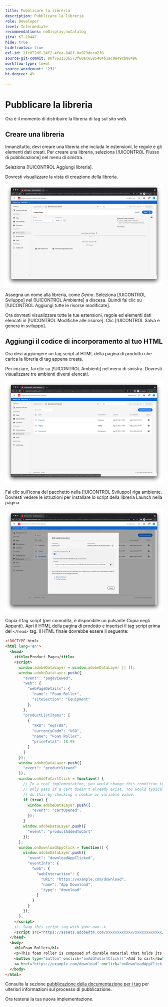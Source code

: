 ```yaml
---
title: Pubblicare la libreria
description: Pubblicare la libreria
role: Developer
level: Intermediate
recommendations: noDisplay,noCatalog
jira: KT-10447
hide: true
hidefromtoc: true
exl-id: 2fc072df-24f2-4fea-848f-0a973deca2f8
source-git-commit: 90f7621536573f60ac6585404b1ac0e49cb08496
workflow-type: tm+mt
source-wordcount: '231'
ht-degree: 4%

---
```


# Pubblicare la libreria

Ora è il momento di distribuire la libreria di tag sul sito web.

## Creare una libreria

Innanzitutto, devi creare una libreria che includa le estensioni, le regole e gli elementi dati creati. Per creare una libreria, seleziona [!UICONTROL Flusso di pubblicazione] nel menu di sinistra.

Seleziona [!UICONTROL Aggiungi libreria].

Dovresti visualizzare la vista di creazione della libreria.

![creazione libreria tag](../../../assets/implementation-strategy/tags-library-creation.png)

Assegna un nome alla libreria, come _Demo_. Seleziona [!UICONTROL Sviluppo] nel [!UICONTROL Ambiente] a discesa. Quindi fai clic su [!UICONTROL Aggiungi tutte le risorse modificate].

Ora dovresti visualizzare tutte le tue estensioni, regole ed elementi dati elencati in [!UICONTROL Modifiche alle risorse]. Clic [!UICONTROL Salva e genera in sviluppo].

## Aggiungi il codice di incorporamento al tuo HTML

Ora devi aggiungere un tag script al HTML della pagina di prodotto che carica la libreria di tag appena creata.

Per iniziare, fai clic su [!UICONTROL Ambienti] nel menu di sinistra. Dovresti visualizzare tre ambienti diversi elencati.

![Ambienti di tag](../../../assets/implementation-strategy/tags-environments.png)

Fai clic sull’icona del pacchetto nella [!UICONTROL Sviluppo] riga ambiente. Dovresti vedere le istruzioni per installare lo script della libreria Launch nella pagina.

![Istruzioni per l’installazione dei tag](../../../assets/implementation-strategy/tags-installation-instructions.png)

Copia il tag script (per comodità, è disponibile un pulsante Copia negli Appunti). Apri il HTML della pagina di prodotto e inserisci il tag script prima del `</head>` tag. Il HTML finale dovrebbe essere il seguente:

```html
<!DOCTYPE html>
<html lang="en">
  <head>
    <title>Product Page</title>
    <script>
      window.adobeDataLayer = window.adobeDataLayer || [];
      window.adobeDataLayer.push({
        "event": "pageViewed",
        "web": {
          "webPageDetails": {
            "name": "Foam Roller",
            "siteSection": "Equipment"
          },
        },
        "productListItems": [
          {
            "SKU": "eqfr08",
            "currencyCode": "USD",
            "name": "Foam Roller",
            "priceTotal": 18.95
          }
        ]
      });
      window.adobeDataLayer.push({
        "event": "productViewed"
      });
      window.onAddToCartClick = function() {
        // In a real implementation, you would change this condition to 
        // only pass if a cart doesn't already exist. You would typically 
        // do this by checking a cookie or variable value.
        if (true) {
          window.adobeDataLayer.push({
            "event": "cartOpened",
          });
        }
        window.adobeDataLayer.push({
          "event": "productAddedToCart"
        });
      };
      window.onDownloadAppClick = function() {
        window.adobeDataLayer.push({
          "event": "downloadAppClicked",
          "eventInfo": {
            "web": {
              "webInteraction": {
                "URL": "https://example.com/download",
                "name": "App Download",
                "type": "download"
              }
            }
          }
        });
      };
    </script>
    <!--Swap this script tag with your own-->
    <script src="https://assets.adobedtm.com/xxxxxxxxxxxx/xxxxxxxxxxxx/launch-xxxxxxxxxxxx-development.min.js" async></script>
  </head>
  <body>
    <h1>Foam Roller</h1>
    <p>This foam roller is composed of durable material that holds its shape and delivers deep tissue therapy. Purchase now for only $18.95!</p>
    <button type="button" onclick="onAddToCartClick()">Add to cart</button>
    <a href="https://example.com/download" onclick="onDownloadAppClick()">Download the app</a>
  </body>
</html>
```

Consulta la sezione [pubblicazione della documentazione per i tag](https://experienceleague.adobe.com/docs/experience-platform/tags/publish/overview.html?lang=it) per ulteriori informazioni sul processo di pubblicazione.

Ora testerai la tua nuova implementazione.
